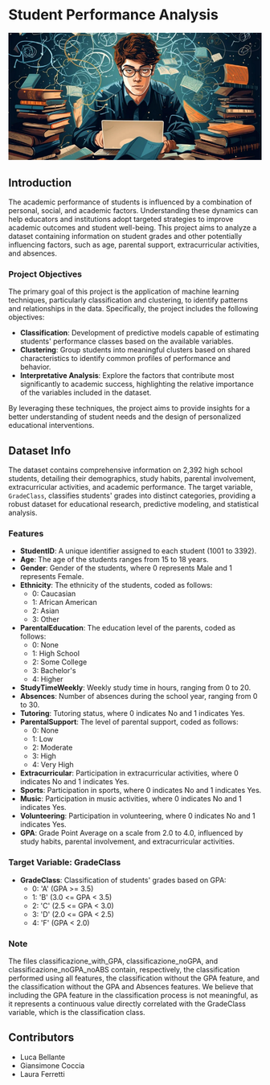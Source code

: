 # Student Performance Analysis

![Logo progetto](Docs/student_dataset-cover.jpg)

## Introduction

The academic performance of students is influenced by a combination of personal, social, and academic factors. Understanding these dynamics can help educators and institutions adopt targeted strategies to improve academic outcomes and student well-being. This project aims to analyze a dataset containing information on student grades and other potentially influencing factors, such as age, parental support, extracurricular activities, and absences.

### Project Objectives

The primary goal of this project is the application of machine learning techniques, particularly classification and clustering, to identify patterns and relationships in the data. Specifically, the project includes the following objectives:

- **Classification**: Development of predictive models capable of estimating students' performance classes based on the available variables.
- **Clustering**: Group students into meaningful clusters based on shared characteristics to identify common profiles of performance and behavior.
- **Interpretative Analysis**: Explore the factors that contribute most significantly to academic success, highlighting the relative importance of the variables included in the dataset.

By leveraging these techniques, the project aims to provide insights for a better understanding of student needs and the design of personalized educational interventions.

## Dataset Info

The dataset contains comprehensive information on 2,392 high school students, detailing their demographics, study habits, parental involvement, extracurricular activities, and academic performance. The target variable, `GradeClass`, classifies students' grades into distinct categories, providing a robust dataset for educational research, predictive modeling, and statistical analysis.

### Features

- **StudentID**: A unique identifier assigned to each student (1001 to 3392).
- **Age**: The age of the students ranges from 15 to 18 years.
- **Gender**: Gender of the students, where 0 represents Male and 1 represents Female.
- **Ethnicity**: The ethnicity of the students, coded as follows:
  - 0: Caucasian
  - 1: African American
  - 2: Asian
  - 3: Other
- **ParentalEducation**: The education level of the parents, coded as follows:
  - 0: None
  - 1: High School
  - 2: Some College
  - 3: Bachelor's
  - 4: Higher
- **StudyTimeWeekly**: Weekly study time in hours, ranging from 0 to 20.
- **Absences**: Number of absences during the school year, ranging from 0 to 30.
- **Tutoring**: Tutoring status, where 0 indicates No and 1 indicates Yes.
- **ParentalSupport**: The level of parental support, coded as follows:
  - 0: None
  - 1: Low
  - 2: Moderate
  - 3: High
  - 4: Very High
- **Extracurricular**: Participation in extracurricular activities, where 0 indicates No and 1 indicates Yes.
- **Sports**: Participation in sports, where 0 indicates No and 1 indicates Yes.
- **Music**: Participation in music activities, where 0 indicates No and 1 indicates Yes.
- **Volunteering**: Participation in volunteering, where 0 indicates No and 1 indicates Yes.
- **GPA**: Grade Point Average on a scale from 2.0 to 4.0, influenced by study habits, parental involvement, and extracurricular activities.

### Target Variable: GradeClass

- **GradeClass**: Classification of students' grades based on GPA:
  - 0: 'A' (GPA >= 3.5)
  - 1: 'B' (3.0 <= GPA < 3.5)
  - 2: 'C' (2.5 <= GPA < 3.0)
  - 3: 'D' (2.0 <= GPA < 2.5)
  - 4: 'F' (GPA < 2.0)

### Note
The files classificazione_with_GPA, classificazione_noGPA, and classificazione_noGPA_noABS contain, respectively, the classification performed using all features, the classification without the GPA feature, and the classification without the GPA and Absences features. We believe that including the GPA feature in the classification process is not meaningful, as it represents a continuous value directly correlated with the GradeClass variable, which is the classification class.

## Contributors
- Luca Bellante
- Giansimone Coccia
- Laura Ferretti
